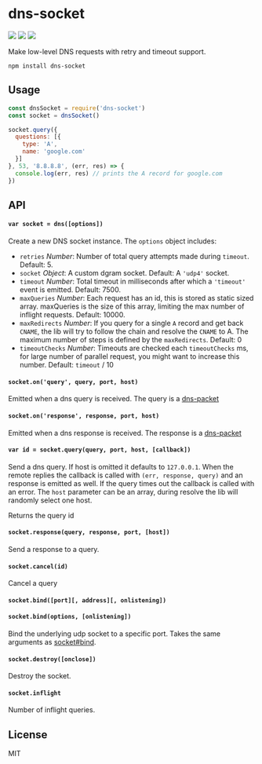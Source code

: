 # dns-socket
[![](https://img.shields.io/npm/v/dns-socket.svg?style=flat)](https://www.npmjs.org/package/dns-socket) [![](https://img.shields.io/npm/dm/dns-socket.svg)](https://www.npmjs.org/package/dns-socket) [![](https://api.travis-ci.org/mafintosh/dns-socket.svg?style=flat)](https://travis-ci.org/mafintosh/dns-socket)

Make low-level DNS requests with retry and timeout support.

```
npm install dns-socket
```

## Usage

``` js
const dnsSocket = require('dns-socket')
const socket = dnsSocket()

socket.query({
  questions: [{
    type: 'A',
    name: 'google.com'
  }]
}, 53, '8.8.8.8', (err, res) => {
  console.log(err, res) // prints the A record for google.com
})
```

## API

#### `var socket = dns([options])`

Create a new DNS socket instance. The `options` object includes:

- `retries` *Number*: Number of total query attempts made during `timeout`. Default: 5.
- `socket` *Object*: A custom dgram socket. Default: A `'udp4'` socket.
- `timeout` *Number*: Total timeout in milliseconds after which a `'timeout'` event is emitted. Default: 7500.
- `maxQueries` *Number*: Each request has an id, this is stored as static sized array. maxQueries is the size of this array, limiting the max number of inflight requests. Default: 10000.
- `maxRedirects` *Number*: If you query for a single `A` record and get back `CNAME`, the lib will try to follow the chain and resolve the `CNAME` to A. The maximum number of steps is defined by the `maxRedirects`. Default: 0
- `timeoutChecks` *Number*: Timeouts are checked each `timeoutChecks` ms, for large number of parallel request, you might want to increase this number. Default: `timeout` / 10

#### `socket.on('query', query, port, host)`

Emitted when a dns query is received. The query is a [dns-packet](https://github.com/mafintosh/dns-packet)

#### `socket.on('response', response, port, host)`

Emitted when a dns response is received. The response is a [dns-packet](https://github.com/mafintosh/dns-packet)

#### `var id = socket.query(query, port, host, [callback])`

Send a dns query. If host is omitted it defaults to `127.0.0.1`. When the remote replies the callback is called with `(err, response, query)` and an response is emitted as well. If the query times out the callback is called with an error.
The `host` parameter can be an array, during resolve the lib will randomly select one host.

Returns the query id

#### `socket.response(query, response, port, [host])`

Send a response to a query.

#### `socket.cancel(id)`

Cancel a query

#### `socket.bind([port][, address][, onlistening])`
#### `socket.bind(options, [onlistening])`

Bind the underlying udp socket to a specific port. Takes the same arguments as [socket#bind](https://nodejs.org/docs/latest/api/dgram.html#dgram_socket_bind_port_address_callback).

#### `socket.destroy([onclose])`

Destroy the socket.

#### `socket.inflight`

Number of inflight queries.

## License

MIT
